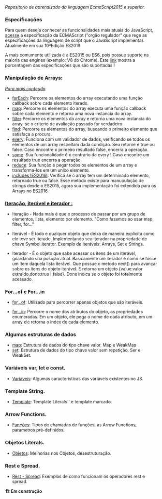 _Repositorio de aprendizado da linguagem EcmaScript2015 e superior._


### Especificações

Para quem deseja conhecer as funcionalidades mais atuais do JavaScript, [acesse](http://ecma-international.org/ecma-262/10.0/index.html#Title) a especificação da ECMAScript ("orgão regulador" que rege as especificações da linguagem de script que o JavaScript implementa). Atualmente em sua 10ªEdição ES2019.

A mais comumente utilizada é a ES2015 ou ES6, pois possue suporte na maioria das engines (exemplo: V8 do Chrome). Este [link](https://kangax.github.io/compat-table/es6/) mostra a porcentagem das especificações que são suportadas !

### Manipulação de Arrays:

_[Para mais conteudo](https://developer.mozilla.org/pt-BR/docs/Web/JavaScript/Reference/Global_Objects/Array/prototype)_

-   [forEach](https://github.com/igorsteixeira94/learnjavascript/blob/master/arrays/forEach.js): Percorre os elementos do array executando uma função callback sobre cada elemento iterado.
-   [map](https://github.com/igorsteixeira94/learnjavascript/blob/master/arrays/map.js): Percorre os elementos do array executa uma função callback sobre cada elemento e retorna uma nova instancia do array.
-   [filter](https://github.com/igorsteixeira94/learnjavascript/blob/master/arrays/filter.js):Percorre os elementos do array e retorna uma nova instancia do array, se o criterio de avaliação passado for verdadeiro.
-   [find](https://github.com/igorsteixeira94/learnjavascript/blob/master/arrays/find.js): Percorre os elementos do array, buscando o primeiro elemento que satisfaça a procura.
-   [every](https://github.com/igorsteixeira94/learnjavascript/blob/master/arrays/every.js): Funciona com um validador de dados, verificando se todos os elementos de um array respeitam dada condição. Seu retorne é true ou false. Caso encontre o primeiro resultado false, encerra a operação.
-   [some](https://github.com/igorsteixeira94/learnjavascript/blob/master/arrays/some.js): Sua funcionalidade é o contrario da every ! Caso encontre um resultado true encerra a operação.
-   [reduce](https://github.com/igorsteixeira94/learnjavascript/blob/master/arrays/reduce.js): Sua função é pegar todos os elementos de um array e transforma-los em um unico elemento.
-   [includes !ES2016!](https://github.com/igorsteixeira94/learnjavascript/blob/master/arrays/reduce.js): Verifica se o array tem um determinado elemento, retornado true ou false. Esse metódo existe para manupulação de strings desde o ES2015, agora sua implementação foi extendida para os Arrays no ES2016.

### [Iteração, iterável e iterador :](https://github.com/igorsteixeira94/learnjavascript/blob/master/iteracoes/iteracao.js)

-   Iteração - Nada mais é que o processo de passar por um grupo de elementos, lista, elemento por elemento. "Como fazemos ao usar map, filter, for..."

*   Iterável - É todo e qualquer objeto que deixa de maneira explicita como ele teve ser iterado. Implementando seu iterador na propriedade de chave Symbol.iterator. Exemplo de iteráveis: Arrays, Set e Strings.

-   Iterador - É o objeto que sabe acessar os itens de um iterável, guardando sua posição atual. Basicamente um iterador é como se fosse um item daquela lista iterável. Que possue o metodo next() para avançar sobre os itens do objeto iterável. E retorna um objeto {value:valor extraido,done:true | false}. Done indica se o objeto foi totalmente acessado.

### For...of e For...in

-   [for...of](https://github.com/igorsteixeira94/learnjavascript/blob/master/iteracoes/forof.js): Utilizado para percorrer apenas objetos que são iteráveis.

-   [for...in](https://github.com/igorsteixeira94/learnjavascript/blob/master/iteracoes/forin.js): Percorre o nome dos atributos do objeto, as propriedades enumeradas. Em um objeto, ele pega o nome de cada atributo, em um array ele retorna o index de cada elemento.

### Algumas estruturas de dados
-   [map](https://github.com/igorsteixeira94/learnjavascript/blob/master/map/): Estrutura de dados do tipo chave valor. Map e WeakMap
-   [set](https://github.com/igorsteixeira94/learnjavascript/blob/master/set/): Estrutura de dados do tipo chave valor sem repetição. Ser e WeakSet.

### Variáveis var, let e const.
-   [Variaveis](https://github.com/igorsteixeira94/learnjavascript/blob/master/variaveis/): Algumas características das variáveis existentes no JS.

### Template String.
-   [Template](https://github.com/igorsteixeira94/learnjavascript/blob/master/templatestring/strings.js): Template Literals`` e template marcado.

### Arrow Functions.
-   [Funções](https://github.com/igorsteixeira94/learnjavascript/blob/master/arrowFunctions/funcoes.js): Tipos de chamadas de funções, as Arrow Functions, parametros pré-definidos.

### Objetos Literals.
-   [Objetos](https://github.com/igorsteixeira94/learnjavascript/blob/master/objetosliterais/obj.js): Melhorias nos Objetos, desestruturação.

### Rest e Spread.
-   [Rest - Spread](https://github.com/igorsteixeira94/learnjavascript/blob/master/rest-spread/operadores.js): Exemplos de como funcionam os operadores rest e spread.

**🏗️ Em construção**
